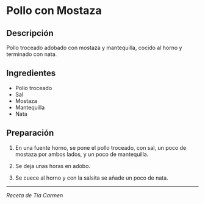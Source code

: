 # Pollo con Mostaza

## Descripción
Pollo troceado adobado con mostaza y mantequilla, cocido al horno y terminado con nata.

## Ingredientes
- Pollo troceado
- Sal
- Mostaza
- Mantequilla
- Nata

## Preparación

1. En una fuente horno, se pone el pollo troceado, con sal, un poco de mostaza por ambos lados, y un poco de mantequilla.

2. Se deja unas horas en adobo.

3. Se cuece al horno y con la salsita se añade un poco de nata.

---
*Receta de Tía Carmen*